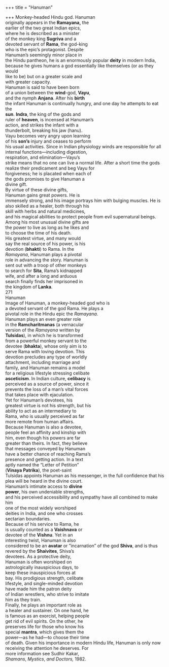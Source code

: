+++
title = "Hanuman"

+++
Monkey-headed Hindu god. Hanuman  
originally appears in the **Ramayana,** the  
earlier of the two great Indian epics,  
where he is described as a minister  
of the monkey king **Sugriva** and a  
devoted servant of **Rama**, the god-king  
who is the epic’s protagonist. Despite  
Hanuman’s seemingly minor place in  
the Hindu pantheon, he is an enormously popular **deity** in modern India,  
because he gives humans a god essentially like themselves (or as they would  
like to be) but on a greater scale and  
with greater capacity.  
Hanuman is said to have been born  
of a union between the **wind**-god, **Vayu**,  
and the nymph **Anjana**. After his **birth**  
the infant Hanuman is continually hungry, and one day he attempts to eat the  
**sun**. **Indra**, the king of the gods and  
ruler of **heaven**, is incensed at Hanuman’s  
action, and strikes the infant with a  
thunderbolt, breaking his jaw (hanu).  
Vayu becomes very angry upon learning  
of his **son’s** injury and ceases to perform  
his usual activities. Since in Indian physiology winds are responsible for all internal functions—including digestion,  
respiration, and elimination—Vayu’s  
strike means that no one can live a normal life. After a short time the gods realize their predicament and beg Vayu for  
forgiveness; he is placated when each of  
the gods promises to give Hanuman a  
divine gift.  
By virtue of these divine gifts,  
Hanuman gains great powers. He is  
immensely strong, and his image portrays him with bulging muscles. He is  
also skilled as a healer, both through his  
skill with herbs and natural medicines,  
and his magical abilities to protect people from evil supernatural beings.  
Among his most unusual divine gifts are  
the power to live as long as he likes and  
to choose the time of his death.  
His greatest virtue, and many would  
say the real source of his power, is his  
devotion (**bhakti**) to Rama. In the  
*Ramayana*, Hanuman plays a pivotal  
role in advancing the story. Hanuman is  
sent out with a troop of other monkeys  
to search for **Sita**, Rama’s kidnapped  
wife, and after a long and arduous  
search finally finds her imprisoned in  
the kingdom of **Lanka**.  
271  
Hanuman  
Image of Hanuman, a monkey-headed god who is  
a devoted servant of the god Rama. He plays a  
pivotal role in the Hindu epic the *Ramayana*.  
Hanuman plays an even greater role  
in the **Ramcharitmanas** (a vernacular  
version of the *Ramayana* written by  
**Tulsidas**), in which he is transformed  
from a powerful monkey servant to the  
devotee (**bhakta**), whose only aim is to  
serve Rama with loving devotion. This  
devotion precludes any type of worldly  
attachment, including marriage and  
family, and Hanuman remains a model  
for a religious lifestyle stressing celibate  
**asceticism**. In Indian culture, **celibacy** is  
perceived as a source of power, since it  
prevents the loss of a man’s vital forces  
that takes place with ejaculation.  
Yet for Hanuman’s devotees, his  
greatest virtue is not his strength, but his  
ability to act as an intermediary to  
Rama, who is usually perceived as far  
more remote from human affairs.  
Because Hanuman is also a devotee,  
people feel an affinity and kinship with  
him, even though his powers are far  
greater than theirs. In fact, they believe  
that messages conveyed by Hanuman  
have a better chance of reaching Rama’s  
presence and getting action. In a text  
aptly named the “Letter of Petition”  
(**Vinaya Patrika**), the poet-saint  
Tulsidas appoints Hanuman as his messenger, in the full confidence that his  
plea will be heard in the divine court.  
Hanuman’s intimate access to **divine**  
**power**, his own undeniable strengths,  
and his perceived accessibility and sympathy have all combined to make him  
one of the most widely worshiped  
deities in India, and one who crosses  
sectarian boundaries.  
Because of his service to Rama, he  
is usually counted as a **Vaishnava** or  
devotee of the **Vishnu**. Yet in an  
interesting twist, Hanuman is also  
considered to be an **avatar** or ”incarnation” of the god **Shiva**, and is thus  
revered by the **Shaivites**, Shiva’s  
devotees. As a protective deity,  
Hanuman is often worshiped on  
astrologically inauspicious days, to  
keep these inauspicious forces at  
bay. His prodigious strength, celibate  
lifestyle, and single-minded devotion  
have made him the patron deity  
of Indian wrestlers, who strive to imitate  
him as they train.  
Finally, he plays an important role as  
a healer and sustainer. On one hand, he  
is famous as an exorcist, helping people  
get rid of evil spirits. On the other, he  
preserves life for those who know his  
special **mantra**, which gives them the  
power—as he had—to choose their time  
of death. Given his importance in modern Hindu life, Hanuman is only now  
receiving the attention he deserves. For  
more information see Sudhir Kakar,  
*Shamans*, *Mystics*, *and Doctors,* 1982.